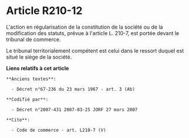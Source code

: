 # Article R210-12

L'action en régularisation de la constitution de la société ou de la modification des statuts, prévue à l'article L. 210-7,
est portée devant le tribunal de commerce. 

Le tribunal territorialement compétent est celui dans le ressort duquel est situé le siège de la société.

**Liens relatifs à cet article**

	**Anciens textes**:

	  - Décret n°67-236 du 23 mars 1967 - art. 3 (Ab)

	**Codifié par**:

	  - Décret n°2007-431 2007-03-25 JORF 27 mars 2007

	**Cite**:

	  - Code de commerce - art. L210-7 (V)
